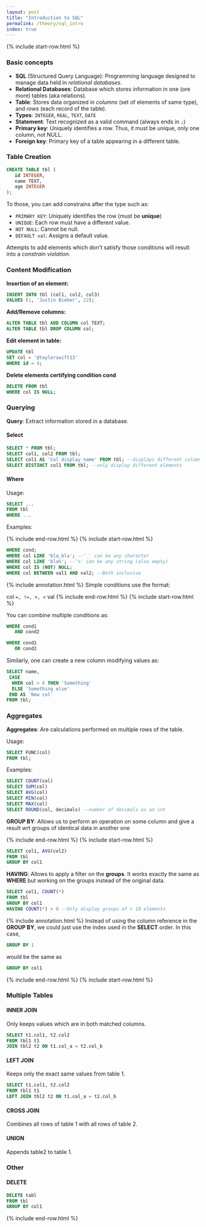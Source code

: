 ```yaml
---
layout: post
title: "Introduction to SQL"
permalink: /theory/sql_intro
index: true
---
```

{% include start-row.html %}

### Basic concepts

- **SQL** (Structured Query Language): Programming language designed to manage data held in *relational databases*.
- **Relational Databases**: Database which stores information in one (ore more) tables (aka relations).
- **Table**: Stores data organized in *columns* (set of elements of same type), and *rows* (each record of the table).
- **Types**: `INTEGER`, `REAL`, `TEXT`, `DATE`
- **Statement**: Text recognized as a valid command (always ends in `;`)
- **Primary key**: Uniquely identifies a row. Thus, it must be unique, only one column, not NULL.
- **Foreign key**: Primary key of a table appearing in a different table.

### Table Creation

```sql
CREATE TABLE tbl (
   id INTEGER, 
   name TEXT, 
   age INTEGER
);
```

To those, you can add constrains after the type such as:
- `PRIMARY KEY`: Uniquely identifies the row (must be **unique**)
- `UNIQUE`: Each row must have a different value.
- `NOT NULL`: Cannot be null.
- `DEFAULT val`: Assigns a default value. 

Attempts to add elements which don't satisfy those conditions will result into a *constrain violation*.

### Content Modification

**Insertion of an element:**

```sql
INSERT INTO tbl (col1, col2, col3)
VALUES (1, 'Justin Bieber', 22);
```



**Add/Remove columns:**

```sql
ALTER TABLE tbl ADD COLUMN col TEXT;
ALTER TABLE tbl DROP COLUMN col;
```

**Edit element in table:**

```sql
UPDATE tbl 
SET col = '@taylorswift13' 
WHERE id = 4; 
```

**Delete elements certifying condition cond**

```sql
DELETE FROM tbl
WHERE col IS NULL;
```

### Querying

**Query**: Extract information stored in a database.

#### Select

```sql
SELECT * FROM tbl;
SELECT col1, col2 FROM tbl;
SELECT col1 AS 'Col display name' FROM tbl; --displays different column name
SELECT DISTINCT col1 FROM tbl; --only display different elements
```

#### Where

Usage:

```sql
SELECT ...
FROM tbl
WHERE ...
```

Examples:

{% include end-row.html %}
{% include start-row.html %}

```sql
WHERE cond;
WHERE col LIKE 'bla_bla'; --'_' can be any character
WHERE col LIKE 'bla%'; --'%' can be any string (also empty)
WHERE col IS (NOT) NULL; 
WHERE col BETWEEN val1 AND val2; --Both inclusive
```

{% include annotation.html %}
Simple conditions use the format:

col `=, !=, >, <` val
{% include end-row.html %}
{% include start-row.html %}


You can combine multiple conditions as:

```sql
WHERE cond1
   AND cond2
```

```sql
WHERE cond1
   OR cond2
```

Similarly, one can create a new column modifying values as:

```sql
SELECT name,
 CASE
  WHEN col > 8 THEN 'Something'
  ELSE 'Something else'
 END AS 'New col'
FROM tbl;
```


### Aggregates

**Aggregates**: Are calculations performed on multiple rows of the table.

Usage:
```sql
SELECT FUNC(col)
FROM tbl;
```

Examples:

```sql
SELECT COUNT(col)
SELECT SUM(col)
SELECT AVG(col)
SELECT MIN(col)
SELECT MAX(col)
SELECT ROUND(col, decimals) --number of decimals as an int
```

**GROUP BY**: Allows us to perform an operation on some column and give a result wrt groups of identical data in another one

{% include end-row.html %}
{% include start-row.html %}

```sql
SELECT col1, AVG(col2)
FROM tbl
GROUP BY col1
```

**HAVING**: Allows to apply a filter on the **groups**. It works exactly the same as **WHERE** but working on the groups instead of the original data.

```sql
SELECT col1, COUNT(*)
FROM tbl
GROUP BY col1
HAVING COUNT(*) > 0 --Only display groups of > 10 elements
``` 

{% include annotation.html %}
Instead of using the column reference in the **GROUP BY**, we could just use the index used in the **SELECT** order.
In this case,
```sql
GROUP BY 1
```
would be the same as
```sql
GROUP BY col1
``` 
{% include end-row.html %}
{% include start-row.html %}

### Multiple Tables

#### INNER JOIN

Only keeps values which are in both matched columns.

```sql
SELECT t1.col1, t2.col2
FROM tbl1 t1
JOIN tbl2 t2 ON t1.col_a = t2.col_b
```

#### LEFT JOIN

Keeps only the exact same values from table 1.

```sql
SELECT t1.col1, t2.col2
FROM tbl1 t1
LEFT JOIN tbl2 t2 ON t1.col_a = t2.col_b
```

#### CROSS JOIN

Combines all rows of table 1 with all rows of table 2.

#### UNION

Appends table2 to table 1.

### Other

#### DELETE

```sql
DELETE tabl
FROM tbl
GROUP BY col1
```


{% include end-row.html %}
